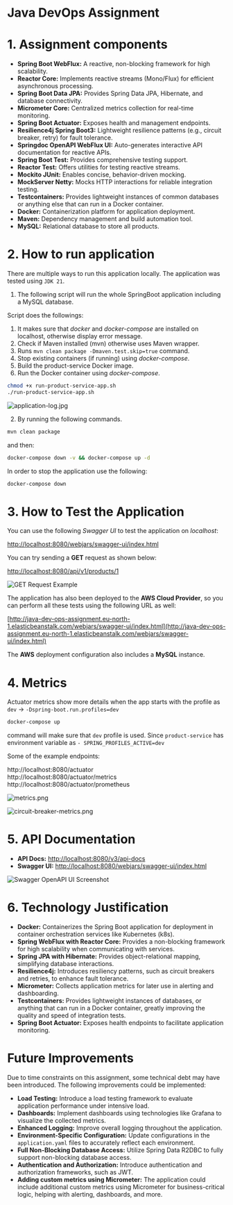 # Java DevOps Assignment

# 1. Assignment components

* **Spring Boot WebFlux:** A reactive, non-blocking framework for high scalability.
* **Reactor Core:** Implements reactive streams (Mono/Flux) for efficient asynchronous processing.
* **Spring Boot Data JPA:** Provides Spring Data JPA, Hibernate, and database connectivity.
* **Micrometer Core:** Centralized metrics collection for real-time monitoring.
* **Spring Boot Actuator:** Exposes health and management endpoints.
* **Resilience4j Spring Boot3:** Lightweight resilience patterns (e.g., circuit breaker, retry) for fault tolerance.
* **Springdoc OpenAPI WebFlux UI:** Auto-generates interactive API documentation for reactive APIs.
* **Spring Boot Test:** Provides comprehensive testing support.
* **Reactor Test:** Offers utilities for testing reactive streams.
* **Mockito JUnit:** Enables concise, behavior-driven mocking.
* **MockServer Netty:** Mocks HTTP interactions for reliable integration testing.
* **Testcontainers:** Provides lightweight instances of common databases or anything else that can run in a Docker container.
* **Docker:** Containerization platform for application deployment.
* **Maven:** Dependency management and build automation tool.
* **MySQL:** Relational database to store all products.

# 2. How to run application

There are multiple ways to run this application locally. The application was tested using `JDK 21`.

1. The following script will run the whole SpringBoot application including a MySQL database.

Script does the followings:
1. It makes sure that _docker_ and _docker-compose_ are installed on localhost, otherwise display error message.
2. Check if Maven installed (mvn) otherwise uses Maven wrapper.
3. Runs `mvn clean package -Dmaven.test.skip=true` command.
4. Stop existing containers (if running) using _docker-compose_.
5. Build the product-service Docker image.
6. Run the Docker container using _docker-compose_.

```bash 
chmod +x run-product-service-app.sh
./run-product-service-app.sh
```

![application-log.jpg](img/application-log.jpg)

2. By running the following commands.  

```bash
mvn clean package
```

and then:

```bash
docker-compose down -v && docker-compose up -d
```

In order to stop the application use the following:

```bash 
docker-compose down
```

# 3. How to Test the Application

You can use the following _Swagger UI_ to test the application on _localhost_:

[http://localhost:8080/webjars/swagger-ui/index.html](http://localhost:8080/webjars/swagger-ui/index.html)

You can try sending a **GET** request as shown below:

[http://localhost:8080/api/v1/products/1](http://localhost:8080/api/v1/products/1)

![GET Request Example](img/getrequestexample.png)

The application has also been deployed to the **AWS Cloud Provider**, so you can perform all these tests using the following URL as well:

[http://java-dev-ops-assignment.eu-north-1.elasticbeanstalk.com/webjars/swagger-ui/index.html](http://java-dev-ops-assignment.eu-north-1.elasticbeanstalk.com/webjars/swagger-ui/index.html)

The **AWS** deployment configuration also includes a **MySQL** instance.

# 4. Metrics

Actuator metrics show more details when the app starts with the profile as `dev` -> `-Dspring-boot.run.profiles=dev`

```bash 
docker-compose up
```
command will make sure that `dev` profile is used. Since `product-service` has environment variable as `- SPRING_PROFILES_ACTIVE=dev`

Some of the example endpoints:

http://localhost:8080/actuator  
http://localhost:8080/actuator/metrics  
http://localhost:8080/actuator/prometheus

![metrics.png](img/metrics.png)

![circuit-breaker-metrics.png](img/circuit-breaker-metrics.png)

# 5. API Documentation

* **API Docs:** [http://localhost:8080/v3/api-docs](http://localhost:8080/v3/api-docs)
* **Swagger UI:** [http://localhost:8080/webjars/swagger-ui/index.html](http://localhost:8080/webjars/swagger-ui/index.html)

![Swagger OpenAPI UI Screenshot](img/openapi.png)

# 6. Technology Justification

* **Docker:** Containerizes the Spring Boot application for deployment in container orchestration services like Kubernetes (k8s).
* **Spring WebFlux with Reactor Core:** Provides a non-blocking framework for high scalability when communicating with services.
* **Spring JPA with Hibernate:** Provides object-relational mapping, simplifying database interactions.
* **Resilience4j:** Introduces resiliency patterns, such as circuit breakers and retries, to enhance fault tolerance.
* **Micrometer:** Collects application metrics for later use in alerting and dashboarding.
* **Testcontainers:** Provides lightweight instances of databases, or anything that can run in a Docker container, greatly improving the quality and speed of integration tests.
* **Spring Boot Actuator:** Exposes health endpoints to facilitate application monitoring.

# Future Improvements

Due to time constraints on this assignment, some technical debt may have been introduced. The following improvements could be implemented:

* **Load Testing:** Introduce a load testing framework to evaluate application performance under intensive load.
* **Dashboards:** Implement dashboards using technologies like Grafana to visualize the collected metrics.
* **Enhanced Logging:** Improve overall logging throughout the application.
* **Environment-Specific Configuration:** Update configurations in the `application.yaml` files to accurately reflect each environment.
* **Full Non-Blocking Database Access:** Utilize Spring Data R2DBC to fully support non-blocking database access.
* **Authentication and Authorization:** Introduce authentication and authorization frameworks, such as JWT.
* **Adding custom metrics using Micrometer:** The application could include additional custom metrics using Micrometer for business-critical logic, helping with alerting, dashboards, and more.
